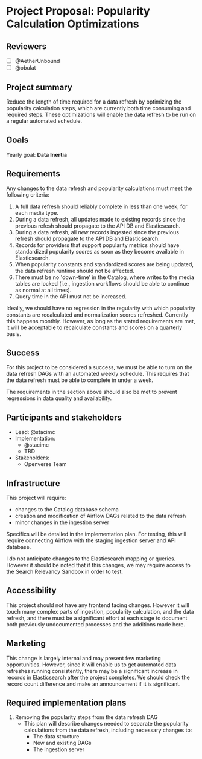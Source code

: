 # Project Proposal: Popularity Calculation Optimizations

## Reviewers

<!-- Choose two people at your discretion who make sense to review this based on their existing expertise. Check in to make sure folks aren't currently reviewing more than one other proposal or RFC. -->

- [ ] @AetherUnbound
- [ ] @obulat

## Project summary

<!-- A brief one or two sentence summary of the project's features -->

Reduce the length of time required for a data refresh by optimizing the
popularity calculation steps, which are currently both time consuming and
required steps. These optimizations will enable the data refresh to be run on a
regular automated schedule.

## Goals

<!-- Which yearly goal does this project advance? -->

Yearly goal: **Data Inertia**

## Requirements

<!-- Detailed descriptions of the features required for the project. Include user stories if you feel they'd be helpful, but focus on describing a specification for how the feature would work with an eye towards edge cases. -->

Any changes to the data refresh and popularity calculations must meet the
following criteria:

1. A full data refresh should reliably complete in less than one week, for each
   media type.
2. During a data refresh, all updates made to existing records since the
   previous refesh should propagate to the API DB and Elasticsearch.
3. During a data refresh, all _new_ records ingested since the previous refresh
   should propagate to the API DB and Elasticsearch.
4. Records for providers that support popularity metrics should have
   standardized popularity scores as soon as they become available in
   Elasticsearch.
5. When popularity constants and standardized scores are being updated, the data
   refresh runtime should not be affected.
6. There must be no 'down-time' in the Catalog, where writes to the media tables
   are locked (i.e., ingestion workflows should be able to continue as normal at
   all times).
7. Query time in the API must not be increased.

Ideally, we should have no regression in the regularity with which popularity
constants are recalculated and normalization scores refreshed. Currently this
happens monthly. However, as long as the stated requirements are met, it will be
acceptable to recalculate constants and scores on a quarterly basis.

## Success

<!-- How do we measure the success of the project? How do we know our ideas worked? -->

For this project to be considered a success, we must be able to turn on the data
refresh DAGs with an automated weekly schedule. This requires that the data
refresh must be able to complete in under a week.

The requirements in the section above should also be met to prevent regressions
in data quality and availability.

## Participants and stakeholders

<!-- Who is working on the project and who are the external stakeholders, if any? Consider the lead, implementers, designers, and other stakeholders who have a say in how the project goes. -->

- Lead: @stacimc
- Implementation:
  - @stacimc
  - TBD
- Stakeholders:
  - Openverse Team

## Infrastructure

<!-- What infrastructural considerations need to be made for this project? If there are none, say so explicitly rather than deleting the section. -->

This project will require:

- changes to the Catalog database schema
- creation and modification of Airflow DAGs related to the data refresh
- minor changes in the ingestion server

Specifics will be detailed in the implementation plan. For testing, this will
require connecting Airflow with the staging ingestion server and API database.

I do not anticipate changes to the Elasticsearch mapping or queries. However it
should be noted that if this changes, we may require access to the Search
Relevancy Sandbox in order to test.

## Accessibility

<!-- Are there specific accessibility concerns relevant to this project? Do you expect new UI elements that would need particular care to ensure they're implemented in an accessible way? Consider also low-spec device and slow internet accessibility, if relevant. -->

This project should not have any frontend facing changes. However it will touch
many complex parts of ingestion, popularity calculation, and the data refresh,
and there must be a significant effort at each stage to document both previously
undocumented processes and the additions made here.

## Marketing

<!-- Are there potential marketing opportunities that we'd need to coordinate with the community to accomplish? If there are none, say so explicitly rather than deleting the section. -->

This change is largely internal and may present few marketing opportunities.
However, since it will enable us to get automated data refreshes running
consistently, there may be a significant increase in records in Elasticsearch
after the project completes. We should check the record count difference and
make an announcement if it is significant.

## Required implementation plans

<!-- What are the required implementation plans? Consider if they should be split per level of the stack or per feature. -->

1. Removing the popularity steps from the data refresh DAG
   - This plan will describe changes needed to separate the popularity
     calculations from the data refresh, including necessary changes to:
     - The data structure
     - New and existing DAGs
     - The ingestion server
